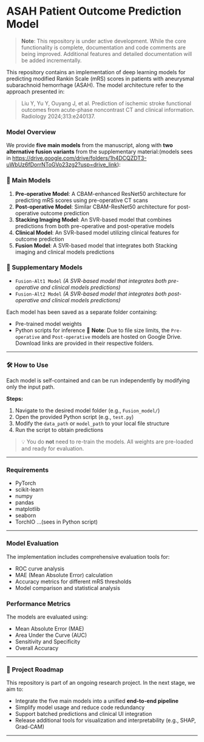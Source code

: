 # ASAH Patient Outcome Prediction Model

> **Note**: This repository is under active development. While the core functionality is complete, documentation and code comments are being improved. Additional features and detailed documentation will be added incrementally.

This repository contains an implementation of deep learning models for predicting modified Rankin Scale (mRS) scores in patients with aneurysmal subarachnoid hemorrhage (ASAH). The model architecture refer to the approach presented in:

> Liu Y, Yu Y, Ouyang J, et al. Prediction of ischemic stroke functional outcomes from acute-phase noncontrast CT and clinical information. Radiology 2024;313:e240137.

### Model Overview

We provide **five main models** from the manuscript, along with **two alternative fusion variants** from the supplementary material:(models sees in https://drive.google.com/drive/folders/1h4DCQZDT3-uWbUz6fDorrNToGVo23zg2?usp=drive_link):

### 🔹 Main Models
1. **Pre-operative Model**: A CBAM-enhanced ResNet50 architecture for predicting mRS scores using pre-operative CT scans
2. **Post-operative Model**: Similar CBAM-ResNet50 architecture for post-operative outcome prediction
3. **Stacking Imaging Model**: An SVR-based model that combines predictions from both pre-operative and post-operative models
4. **Clinical Model**: An SVR-based model utilizing clinical features for outcome prediction
5. **Fusion Model**: A  SVR-based model that integrates both Stacking imaging and clinical models predictions

### 🔹 Supplementary Models
- `Fusion-Alt1 Model` *(A  SVR-based model that integrates both pre-operative and clinical models predictions)*
- `Fusion-Alt2 Model` *(A  SVR-based model that integrates both post-operative and clinical models predictions)*

Each model has been saved as a separate folder containing:
- Pre-trained model weights
- Python scripts for inference
 🔗 **Note**: Due to file size limits, the `Pre-operative` and `Post-operative` models are hosted on Google Drive. Download links are provided in their respective folders.

---

### 🛠️ How to Use

Each model is self-contained and can be run independently by modifying only the input path.

**Steps:**
1. Navigate to the desired model folder (e.g., `Fusion_model/`)
2. Open the provided Python script (e.g., `test.py`)
3. Modify the `data_path` or `model_path` to your local file structure
4. Run the script to obtain predictions

> 💡 You do **not** need to re-train the models. All weights are pre-loaded and ready for evaluation.

---
### Requirements

- PyTorch
- scikit-learn
- numpy
- pandas
- matplotlib
- seaborn
- TorchIO
...(sees in Python script)
---

### Model Evaluation

The implementation includes comprehensive evaluation tools for:
- ROC curve analysis
- MAE (Mean Absolute Error) calculation
- Accuracy metrics for different mRS thresholds
- Model comparison and statistical analysis

### Performance Metrics

The models are evaluated using:
- Mean Absolute Error (MAE)
- Area Under the Curve (AUC)
- Sensitivity and Specificity
- Overall Accuracy

---

### 🚧 Project Roadmap

This repository is part of an ongoing research project. In the next stage, we aim to:

- Integrate the five main models into a unified **end-to-end pipeline**
- Simplify model usage and reduce code redundancy
- Support batched predictions and clinical UI integration
- Release additional tools for visualization and interpretability (e.g., SHAP, Grad-CAM)

---
